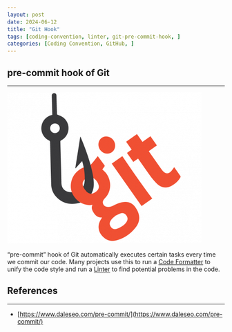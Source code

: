 ```yaml
---
layout: post
date: 2024-06-12
title: "Git Hook"
tags: [coding-convention, linter, git-pre-commit-hook, ]
categories: [Coding Convention, GitHub, ]
---
```




## pre-commit hook of Git


---


![0](/assets/img/2024-06-12-Git-Hook.md/0.png)


“pre-commit” hook of Git automatically executes certain tasks every time we commit our code. Many projects use this to run a <u>Code Formatter</u> to unify the code style and run a <u>Linter</u> to find potential problems in the code.



## References


---

- [https://www.daleseo.com/pre-commit/](https://www.daleseo.com/pre-commit/)
